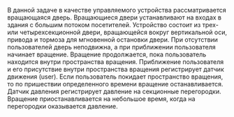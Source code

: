 В данной задаче в качестве управляемого устройства рассматривается вращающаяся дверь. Вращающиеся двери устанавливают на входах в здания с большим потоком посетителей. Устройство состоит из трех- или четырехсекционной двери, вращающейся вокруг вертикальной оси, привода и тормоза для мгновенной остановки двери.
 При отсутствии пользователей дверь неподвижна,  а при приближении пользователя начинает вращение. Вращение продолжается, пока пользователь находится внутри пространства вращения. Приближение пользователя и его присутствие внутри пространства вращения регистрирует датчик движения (user). Если пользователь покидает пространство вращения, то по пришествии определенного времени вращение останавливается.
 Датчик давления регистрирует давление на секционные перегородки. Вращение приостанавливается на небольшое время, когда на перегородки оказывается давление.
